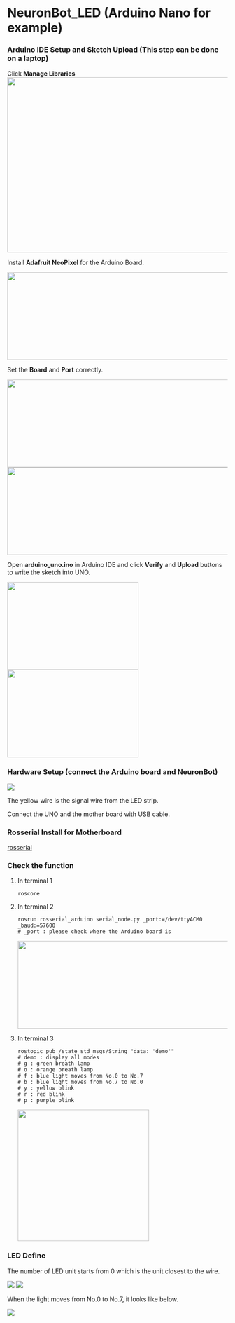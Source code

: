 # NeuronBot_LED (Arduino Nano for example)

### Arduino IDE Setup and Sketch Upload (This step can be done on a laptop)

Click **Manage Libraries**  
<img src="https://github.com/jeremylu0601/NeuronBot_LED/blob/master/images/arduino_manage_library.png" width="800" height="400">


Install **Adafruit NeoPixel** for the Arduino Board.

<img src="https://github.com/jeremylu0601/NeuronBot_LED/blob/master/images/download_adafruit.png" width="600" height="200">


Set the **Board** and **Port** correctly.

<img src="https://github.com/jeremylu0601/NeuronBot_LED/blob/master/images/UNO_BoardType.jpg" width="600" height="200">
<img src="https://github.com/jeremylu0601/NeuronBot_LED/blob/master/images/UNO_Port.jpg" width="600" height="200">


Open **arduino_uno.ino** in Arduino IDE and click **Verify** and **Upload** buttons to write the sketch into UNO.

<img src="https://github.com/jeremylu0601/NeuronBot_LED/blob/master/images/verify.png" width="300" height="200"> <img src="https://github.com/jeremylu0601/NeuronBot_LED/blob/master/images/upload.png" width="300" height="200">

### Hardware Setup (connect the Arduino board and NeuronBot)

<img src="https://github.com/jeremylu0601/NeuronBot_LED/blob/master/images/Hardware.png">

The yellow wire is the signal wire from the LED strip. 

Connect the UNO and the mother board with USB cable.


### Rosserial Install for Motherboard

[rosserial](https://github.com/ros-drivers/rosserial)

### Check the function

1. In terminal 1
    ```
    roscore
    ```
    
2. In terminal 2
    ```
    rosrun rosserial_arduino serial_node.py _port:=/dev/ttyACM0 _baud:=57600
    # _port : please check where the Arduino board is 
    ``` 
    <img src="https://github.com/jeremylu0601/NeuronBot_LED/blob/master/images/terminal_rosserial.png" width="600" height="200">
    
3. In terminal 3
    ```
    rostopic pub /state std_msgs/String "data: 'demo'" 
    # demo : display all modes
    # g : green breath lamp
    # o : orange breath lamp
    # f : blue light moves from No.0 to No.7
    # b : blue light moves from No.7 to No.0
    # y : yellow blink
    # r : red blink
    # p : purple blink
    ``` 
    <img src="https://github.com/jeremylu0601/NeuronBot_LED/blob/master/images/demo.gif" width="300" height="300">




### LED Define

The number of LED unit starts from 0 which is the unit closest to the wire.

<img src="https://github.com/jeremylu0601/NeuronBot_LED/blob/master/images/inside_detail.png"> <img src="https://github.com/jeremylu0601/NeuronBot_LED/blob/master/images/outside_detail.png">


When the light moves from No.0 to No.7, it looks like below.


<img src="https://github.com/jeremylu0601/NeuronBot_LED/blob/master/images/no.0_to_no.7.gif">



